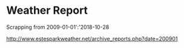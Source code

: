 # Weather Report 

Scrapping from 2009-01-01':'2018-10-28

http://www.estesparkweather.net/archive_reports.php?date=200901
